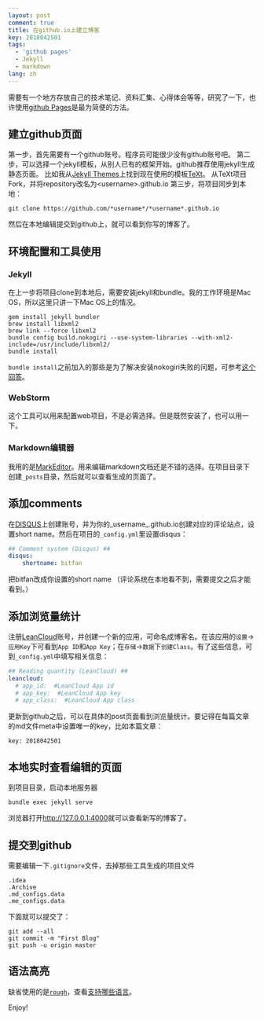 ```yaml
---
layout: post
comment: true
title: 在github.io上建立博客
key: 2018042501
tags:
  - 'github pages'
  - Jekyll
  - markdown
lang: zh
---
```


需要有一个地方存放自己的技术笔记、资料汇集、心得体会等等，研究了一下，也许使用[github Pages](https://pages.github.com/)是最为简便的方法。

## 建立github页面
第一步，首先需要有一个github账号。程序员可能很少没有github账号吧。
第二步，可以选择一个jekyll模板，从别人已有的框架开始。github推荐使用jekyll生成静态页面。
比如我从[Jekyll Themes](http://jekyllthemes.org/)上找到现在使用的模板[TeXt](https://github.com/kitian616/jekyll-TeXt-theme)。
从TeXt项目Fork，并将repository改名为\<username>.github.io
第三步，将项目同步到本地：

```console
git clone https://github.com/*username*/*username*.github.io
```

然后在本地编辑提交到github上，就可以看到你写的博客了。

## 环境配置和工具使用
### Jekyll
在上一步将项目clone到本地后，需要安装jekyll和bundle。我的工作环境是Mac OS，所以这里只讲一下Mac OS上的情况。

```console
gem install jekyll bundler
brew install libxml2
brew link --force libxml2
bundle config build.nokogiri --use-system-libraries --with-xml2-include=/usr/include/libxml2/
bundle install
```

`bundle install`之前加入的那些是为了解决安装nokogiri失败的问题，可参考[这个回答](https://github.com/sparklemotion/nokogiri/issues/1483#issuecomment-252468222)。

### WebStorm
这个工具可以用来配置web项目，不是必需选择。但是既然安装了，也可以用一下。

### Markdown编辑器
我用的是[MarkEditor](http://zrey.com/app/markeditor)。用来编辑markdown文档还是不错的选择。在项目目录下创建`_posts`目录，然后就可以查看生成的页面了。
## 添加comments
在[DISQUS](https://disqus.com)上创建账号，并为你的_username_.github.io创建对应的评论站点，设置short name。然后在项目的`_config.yml`里设置disqus：

```yml
## Comment system (Disqus) ##
disqus:
    shortname: bitfan
```

把bitfan改成你设置的short name
（评论系统在本地看不到，需要提交之后才能看到。）
## 添加浏览量统计
注册[LeanCloud](https://leancloud.cn)账号，并创建一个新的应用，可命名成博客名。在该应用的`设置`->`应用Key`下可看到`App ID`和`App Key`；在`存储`->`数据`下`创建Class`。有了这些信息，可到`_config.yml`中填写相关信息：

```yml
## Reading quantity (LeanCloud) ##
leancloud:
  # app_id:  #LeanCloud App id
  # app_key:  #LeanCloud App key
  # app_class:  #LeanCloud App class
```

更新到github之后，可以在具体的post页面看到浏览量统计。要记得在每篇文章的md文件meta中设置唯一的key，比如本篇文章：
```
key: 2018042501
```

## 本地实时查看编辑的页面
到项目目录，启动本地服务器
```console
bundle exec jekyll serve
```
浏览器打开<http://127.0.0.1:4000>就可以查看新写的博客了。

## 提交到github
需要编辑一下`.gitignore`文件，去掉那些工具生成的项目文件

```
.idea
.Archive
.md_configs.data
.me_configs.data
```

下面就可以提交了：

```console
git add --all
git commit -m "First Blog"
git push -u origin master
```

## 语法高亮
缺省使用的是[`rough`](https://github.com/jneen/rouge)，查看[支持哪些语言](https://github.com/jneen/rouge/wiki/List-of-supported-languages-and-lexers)。

Enjoy!
